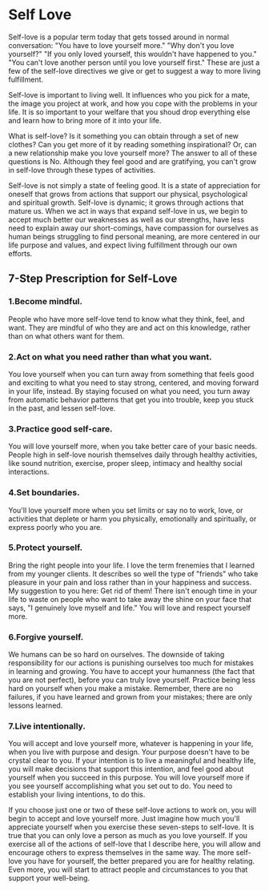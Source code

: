 # Self Love

Self-love is a popular term today that gets tossed around in normal conversation: "You have to love yourself more." "Why don't you love yourself?" "If you only loved yourself, this wouldn't have happened to you." "You can't love another person until you love yourself first." These are just a few of the self-love directives we give or get to suggest a way to more living fulfillment.

Self-love is important to living well. It influences who you pick for a mate, the image you project at work, and how you cope with the problems in your life. It is so important to your welfare that you shoud drop everything else and learn how to bring more of it into your life.

What is self-love? Is it something you can obtain through a set of new clothes? Can you get more of it by reading something inspirational? Or, can a new relationship make you love yourself more? The answer to all of these questions is No. Although they feel good and are gratifying, you can't grow in self-love through these types of activities.

Self-love is not simply a state of feeling good. It is a state of appreciation for oneself that grows from actions that support our physical, psychological and spiritual growth. Self-love is dynamic; it grows through actions that mature us. When we act in ways that expand self-love in us, we begin to accept much better our weaknesses as well as our strengths, have less need to explain away our short-comings, have compassion for ourselves as human beings struggling to find personal meaning, are more centered in our life purpose and values, and expect living fulfillment through our own efforts.

## 7-Step Prescription for Self-Love

### 1.Become mindful.
People who have more self-love tend to know what they think, feel, and want. They are mindful of who they are and act on this knowledge, rather than on what others want for them.

### 2.Act on what you need rather than what you want.
You love yourself when you can turn away from something that feels good and exciting to what you need to stay strong, centered, and moving forward in your life, instead. By staying focused on what you need, you turn away from automatic behavior patterns that get you into trouble, keep you stuck in the past, and lessen self-love.

### 3.Practice good self-care.
You will love yourself more, when you take better care of your basic needs. People high in self-love nourish themselves daily through healthy activities, like sound nutrition, exercise, proper sleep, intimacy and healthy social interactions.

### 4.Set boundaries.
You'll love yourself more when you set limits or say no to work, love, or activities that deplete or harm you physically, emotionally and spiritually, or express poorly who you are.

### 5.Protect yourself.
Bring the right people into your life. I love the term frenemies that I learned from my younger clients. It describes so well the type of "friends" who take pleasure in your pain and loss rather than in your happiness and success. My suggestion to you here: Get rid of them! There isn't enough time in your life to waste on people who want to take away the shine on your face that says, "I genuinely love myself and life." You will love and respect yourself more.

### 6.Forgive yourself.
We humans can be so hard on ourselves. The downside of taking responsibility for our actions is punishing ourselves too much for mistakes in learning and growing. You have to accept your humanness (the fact that you are not perfect), before you can truly love yourself. Practice being less hard on yourself when you make a mistake. Remember, there are no failures, if you have learned and grown from your mistakes; there are only lessons learned.

### 7.Live intentionally.
You will accept and love yourself more, whatever is happening in your life, when you live with purpose and design. Your purpose doesn't have to be crystal clear to you. If your intention is to live a meaningful and healthy life, you will make decisions that support this intention, and feel good about yourself when you succeed in this purpose. You will love yourself more if you see yourself accomplishing what you set out to do. You need to establish your living intentions, to do this.


If you choose just one or two of these self-love actions to work on, you will begin to accept and love yourself more. Just imagine how much you'll appreciate yourself when you exercise these seven-steps to self-love. It is true that you can only love a person as much as you love yourself. If you exercise all of the actions of self-love that I describe here, you will allow and encourage others to express themselves in the same way. The more self-love you have for yourself, the better prepared you are for healthy relating. Even more, you will start to attract people and circumstances to you that support your well-being.